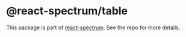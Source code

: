 # @react-spectrum/table

This package is part of [react-spectrum](https://github.com/adobe-private/react-spectrum-v3). See the repo for more details.
